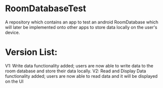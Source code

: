 # RoomDatabaseTest
A repository which contains an app to test an android RoomDatabase which will later be implemented onto other apps to store data locally on the user's device.

# Version List:

V1: Write data functionality added; users are now able to write data to the room database and store their data locally.
V2: Read and Display Data functionality added; users are now able to read data and it will be displayed on the UI

